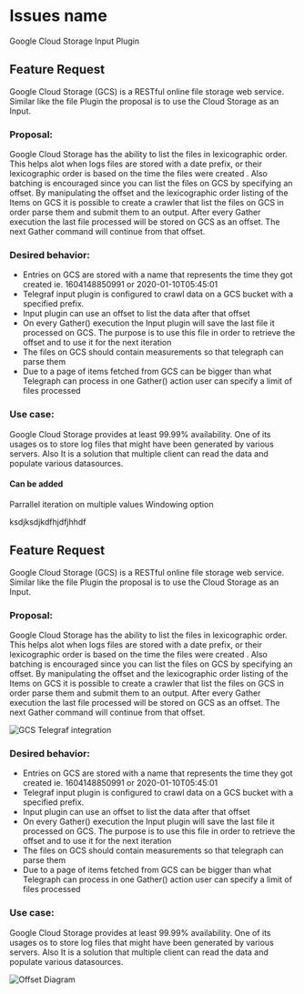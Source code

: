 # Issues name

Google Cloud Storage Input Plugin

## Feature Request

Google Cloud Storage (GCS) is a RESTful online file storage web service. Similar like the file Plugin the proposal is to use the Cloud Storage as an Input.

### Proposal:

Google Cloud Storage has the ability to list the files in lexicographic order. This helps alot when logs files are stored with a date prefix, or their lexicographic order is based on the time the files were created . Also batching is encouraged since you can list the files on GCS by specifying an offset. By manipulating the offset and the lexicographic order listing of the Items on GCS it is possible to create a crawler that list the files on GCS in order parse them and submit them to an output. After every Gather execution the last file processed will be stored on GCS as an offset. The next Gather command will continue from that offset.

### Desired behavior:

* Entries on GCS are stored with a name that represents the time they got created ie. 1604148850991 or 2020-01-10T05:45:01
* Telegraf input plugin is configured to crawl data on a GCS bucket with a specified prefix.
* Input plugin can use an offset to list the data after that offset
* On every Gather() execution the Input plugin will save the last file it processed on GCS. The purpose is to use this file in order to retrieve the offset and to use it for the next iteration
* The files on GCS should contain measurements so that telegraph can parse them
* Due to a page of items fetched from GCS can be bigger than what Telegraph can process in one Gather() action user can specify a limit of files processed


### Use case: <!-- [Why is this important (helps with prioritizing requests)] -->

Google Cloud Storage provides at least 99.99% availability. One of its usages os to store log files that might have been generated by various servers. Also It is a solution that multiple client can read the data and populate various datasources.

#### Can be added

Parrallel iteration on multiple values
Windowing option



ksdjksdjkdfhjdfjhhdf


## Feature Request

Google Cloud Storage (GCS) is a RESTful online file storage web service. Similar like the file Plugin the proposal is to use the Cloud Storage as an Input.

### Proposal:

Google Cloud Storage has the ability to list the files in lexicographic order. This helps alot when logs files are stored with a date prefix, or their lexicographic order is based on the time the files were created . Also batching is encouraged since you can list the files on GCS by specifying an offset. By manipulating the offset and the lexicographic order listing of the Items on GCS it is possible to create a crawler that list the files on GCS in order parse them and submit them to an output. After every Gather execution the last file processed will be stored on GCS as an offset. The next Gather command will continue from that offset.

![GCS Telegraf integration](https://egkatzioura.files.wordpress.com/2020/11/telegrafgcs.png)

### Desired behavior:

* Entries on GCS are stored with a name that represents the time they got created ie. 1604148850991 or 2020-01-10T05:45:01
* Telegraf input plugin is configured to crawl data on a GCS bucket with a specified prefix.
* Input plugin can use an offset to list the data after that offset
* On every Gather() execution the Input plugin will save the last file it processed on GCS. The purpose is to use this file in order to retrieve the offset and to use it for the next iteration
* The files on GCS should contain measurements so that telegraph can parse them
* Due to a page of items fetched from GCS can be bigger than what Telegraph can process in one Gather() action user can specify a limit of files processed

### Use case: <!-- [Why is this important (helps with prioritizing requests)] -->

Google Cloud Storage provides at least 99.99% availability. One of its usages os to store log files that might have been generated by various servers. Also It is a solution that multiple client can read the data and populate various datasources.

![Offset Diagram](https://egkatzioura.files.wordpress.com/2020/11/telegrafgcssequence.png)